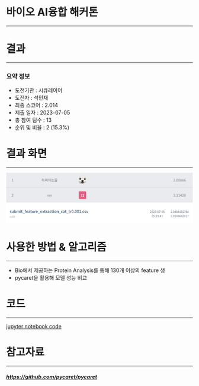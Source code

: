 # 바이오 AI융합 해커톤
---
# 결과
---
### 요약 정보
* 도전기관 : 시큐레이어
* 도전자 : 석민재
* 최종 스코어 : 2.014
* 제출 일자 : 2023-07-05
* 총 참여 팀수 : 13
* 순위 및 비율 : 2 (15.3%)

# 결과 화면
---
![leaderboard](./img/1.PNG)
![leaderboard](./img/2.PNG)

# 사용한 방법 & 알고리즘
---
* Bio에서 제공하는 Protein Analysis를 통해 130개 이상의 feature 생 
* pycaret을 활용해 모델 성능 비교

# 코드
---
[jupyter notebook code](main.ipynb)

# 참고자료
---
##### https://github.com/pycaret/pycaret
